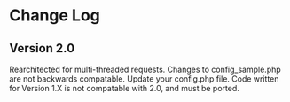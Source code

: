 Change Log
==========



Version 2.0
-----------

Rearchitected for multi-threaded requests.
Changes to config_sample.php are not backwards compatable. Update your config.php file.
Code written for Version 1.X is not compatable with 2.0, and must be ported.